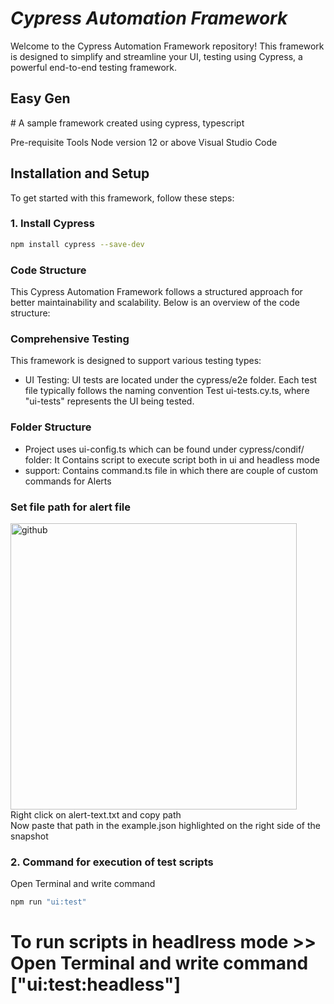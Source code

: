 

# _Cypress Automation Framework_

Welcome to the Cypress Automation Framework repository! This framework is designed to simplify and streamline your UI,  testing using Cypress, a powerful end-to-end testing framework.
<h2> Easy Gen </h2>
# A sample framework created using cypress, typescript 

Pre-requisite Tools
Node version 12 or above
Visual Studio Code <br />

## Installation and Setup

To get started with this framework, follow these steps:

### 1. Install Cypress

```bash
npm install cypress --save-dev
```
### Code Structure
This Cypress Automation Framework follows a structured approach for better maintainability and scalability. Below is an overview of the code structure:
### Comprehensive Testing
This framework is designed to support various testing types:

- UI Testing: UI tests are located under the cypress/e2e folder. Each test file typically follows the naming convention Test ui-tests.cy.ts, where "ui-tests" represents the UI being tested.


### Folder Structure
- Project uses ui-config.ts which can be found under cypress/condif/ folder: It Contains script to execute script both in ui and headless mode
- support: Contains command.ts file in which there are couple of custom commands for Alerts

### Set file path for alert file


<img width="458" alt="github" src="https://github.com/umairrizwan/easygen/assets/63503754/48648150-2076-4e3d-9f10-63340e795d9b"><br />
Right click on alert-text.txt and copy path <br />
Now paste that path in the example.json highlighted on the right side of the snapshot <br />

### 2. Command for execution of test scripts
Open Terminal and write command 
```bash
npm run "ui:test"
```

# To run scripts in headlress mode >> Open Terminal and write command ["ui:test:headless"] <br />
